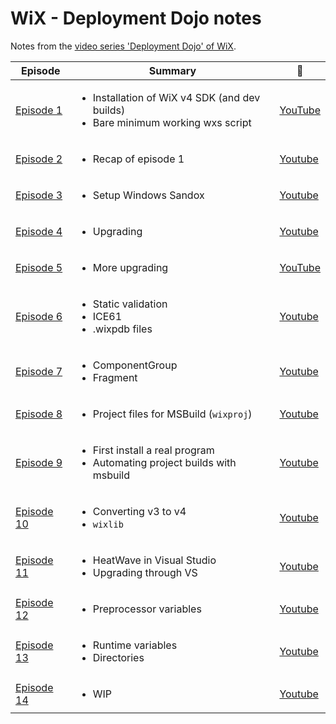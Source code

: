 # WiX - Deployment Dojo notes

Notes from the [video series 'Deployment Dojo' of WiX](https://www.youtube.com/watch?v=-Y7dOtciOJw&list=PLDlzbQXIs18slmqmdlS10_de_Cps-QRg6).

| Episode                      | Summary                                                                                               | :movie_camera:                                         |
| ---------------------------- | ----------------------------------------------------------------------------------------------------- | ------------------------------------------------------ |
| [Episode 1](ep1/README.md)   | <ul><li>Installation of WiX v4 SDK (and dev builds)</li><li>Bare minimum working wxs script</li></ul> | [YouTube](https://www.youtube.com/watch?v=-Y7dOtciOJw) |
| [Episode 2](ep2/README.md)   | <ul><li>Recap of episode 1</li></ul>                                                                  | [Youtube](https://www.youtube.com/watch?v=Q5uHgUdqAeY) |
| [Episode 3](ep3/README.md)   | <ul><li>Setup Windows Sandox</li></ul>                                                                | [Youtube](https://www.youtube.com/watch?v=mn3pA4ABNtQ) |
| [Episode 4](ep4/README.md)   | <ul><li>Upgrading</li></ul>                                                                           | [Youtube](https://www.youtube.com/watch?v=IXc6_i0Pm4E) |
| [Episode 5](ep5/README.md)   | <ul><li>More upgrading</li></ul>                                                                      | [YouTube](https://www.youtube.com/watch?v=s1ZdtkD5lZg) |
| [Episode 6](ep6/README.md)   | <ul><li>Static validation</li><li>ICE61</li><li>.wixpdb files</li></ul>                               | [Youtube](https://www.youtube.com/watch?v=vqiEVfeDjpw) |
| [Episode 7](ep7/README.md)   | <ul><li>ComponentGroup</li><li>Fragment</li></ul>                                                     | [Youtube](https://www.youtube.com/watch?v=ga9M4m6MtSU) |
| [Episode 8](ep8/README.md)   | <ul><li>Project files for MSBuild (`wixproj`)</li></ul>                                               | [Youtube](https://www.youtube.com/watch?v=_DCFgd9u8EI) |
| [Episode 9](ep9/README.md)   | <ul><li>First install a real program</li><li>Automating project builds with msbuild</li></ul>         | [Youtube](https://www.youtube.com/watch?v=s24zby3MN30) |
| [Episode 10](ep10/README.md) | <ul><li>Converting v3 to v4</li><li>`wixlib`</li></ul>                                                | [Youtube](https://www.youtube.com/watch?v=KyFAhr5u-TM) |
| [Episode 11](ep11/README.md) | <ul><li>HeatWave in Visual Studio</li><li>Upgrading through VS</li></ul>                              | [Youtube](https://www.youtube.com/watch?v=PXqCZwNPMKE) |
| [Episode 12](ep12/README.md) | <ul><li>Preprocessor variables</li></ul>                                                              | [Youtube](https://www.youtube.com/watch?v=g1PBKhq2oe8) |
| [Episode 13](ep13/README.md) | <ul><li>Runtime variables</li><li>Directories</li></ul>                                               | [Youtube](https://www.youtube.com/watch?v=y14Xd6VJJAw) |
| [Episode 14](ep14/README.md) | <ul><li>WIP</li></ul>                                                                                 | [Youtube](https://www.youtube.com/watch?v=cLIg7nxx1ko) |


